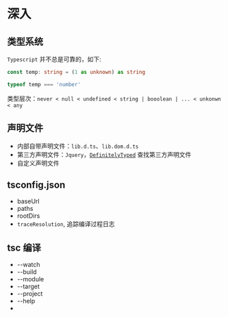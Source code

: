 # 深入

## 类型系统
`Typescript` 并不总是可靠的，如下:
```ts
const temp: string = (1 as unknown) as string

typeof temp === 'number'
```
类型层次：`never < null < undefined < string | booolean | ... < unkonwn < any`

## 声明文件
- 内部自带声明文件：`lib.d.ts`、`lib.dom.d.ts`
- 第三方声明文件：`Jquery`，[`DefinitelyTyped`](https://github.com/DefinitelyTyped/DefinitelyTyped) 查找第三方声明文件
- 自定义声明文件

## tsconfig.json
- baseUrl
- paths
- rootDirs
- `traceResolution`, 追踪编译过程日志

## tsc 编译
- --watch
- --build
- --module
- --target
- --project
- --help
- 